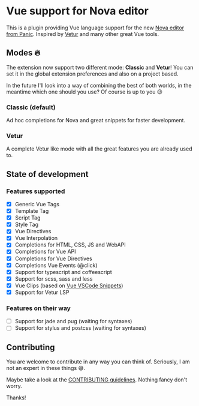 # Vue support for Nova editor

This is a plugin providing Vue language support for the new [Nova editor from Panic](https://panic.com/nova/). Inspired by [Vetur](https://github.com/vuejs/vetur) and many other great Vue tools.

## Modes 🔥

The extension now support two different mode: **Classic** and **Vetur**! You can set it in the global extension preferences and also on a project based.

In the future I'll look into a way of combining the best of both worlds, in the meantime which one should you use? Of course is up to you 😉

### Classic (default)

Ad hoc completions for Nova and great snippets for faster development.

### Vetur

A complete Vetur like mode with all the great features you are already used to.

## State of development

### Features supported

-   [x] Generic Vue Tags
-   [x] Template Tag
-   [x] Script Tag
-   [x] Style Tag
-   [x] Vue Directives
-   [x] Vue Interpolation
-   [x] Completions for HTML, CSS, JS and WebAPI
-   [x] Completions for Vue API
-   [x] Completions for Vue Directives
-   [x] Completions Vue Events (@click)
-   [x] Support for typescript and coffeescript
-   [x] Support for scss, sass and less
-   [x] Vue Clips (based on [Vue VSCode Snippets](https://github.com/sdras/vue-vscode-snippets))
-   [x] Support for Vetur LSP

### Features on their way

-   [ ] Support for jade and pug (waiting for syntaxes)
-   [ ] Support for stylus and postcss (waiting for syntaxes)

## Contributing

You are welcome to contribute in any way you can think of. Seriously, I am not an expert in these things 😅.

Maybe take a look at the [CONTRIBUTING guidelines](./CONTRIBUTING.md). Nothing fancy don't worry.

Thanks!
